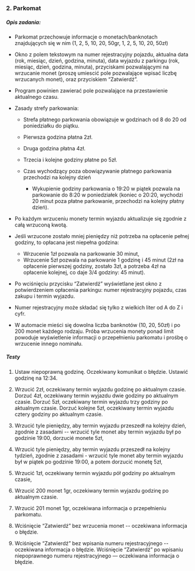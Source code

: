 ### **2. Parkomat**

##### Opis zadania:

* Parkomat przechowuje informacje o monetach/banknotach znajdujących się w
nim (1, 2, 5, 10, 20, 50gr, 1, 2, 5, 10, 20, 50zł)

* Okno z polem tekstowym na numer rejestracyjny pojazdu, aktualna data (rok, miesiąc,  dzień, godzina, minuta), data wyjazdu z parkingu (rok, miesiąc, dzień, godzina, minuta), przyciskami pozwalającymi na wrzucanie monet (proszę umiescić pole
pozwalające wpisać liczbę wrzucanych monet), oraz przyciskiem “Zatwierdź”.

* Program powinien zawierać pole pozwalające na przestawienie aktualnego czasu.

* Zasady strefy parkowania:

   + Strefa płatnego parkowania obowiązuje w godzinach od 8 do 20 od poniedziałku do piątku.

   + Pierwsza godzina płatna 2zł.

   + Druga godzina płatna 4zł.

   + Trzecia i kolejne godziny płatne po 5zł.

   + Czas wychodzący poza obowiązywanie płatnego parkowania przechodzi na kolejny dzień

      - Wykupienie godziny parkowania o 19:20 w piątek pozwala na parkowanie do 8:20 w poniedziałek (koniec o 20:20, wychodzi 20 minut poza płatne parkowanie, przechodzi na kolejny płatny dzień).

* Po każdym wrzuceniu monety termin wyjazdu aktualizuje się zgodnie z całą wrzuconą kwotą.

* Jeśli wrzucone zostało mniej pieniędzy niż potrzeba na opłacenie pełnej godziny, to opłacana jest niepełna godzina:

   + Wrzucenie 1zł pozwala na parkowanie 30 minut,
   + Wrzucenie 5zł pozwala na parkowanie 1 godzinę i 45 minut (2zł na opłacenie pierwszej godziny, zostało 3zł, a potrzeba 4zł na opłacenie kolejnej, co daje 3/4 godziny: 45 minut).

* Po wciśnięciu przycisku “Zatwierdź” wyświetlane jest okno z potwierdzeniem
opłacenia parkingu: numer rejestracyjny pojazdu, czas zakupu i termin wyjazdu.

* Numer rejestracyjny może składać się tylko z wielkich liter od A do Z i cyfr.

* W automacie mieści się dowolna liczba banknotów (10, 20, 50zł) i po 200 monet
każdego rodzaju. Próba wrzucenia monety ponad limit powoduje wyświetlenie
informacji o przepełnieniu parkomatu i prośbę o wrzucenie innego nominału.

##### Testy

1. Ustaw niepoprawną godzinę. Oczekiwany komunikat o błędzie. Ustawić godzinę na 12:34.

2. Wrzucić 2zł, oczekiwany termin wyjazdu godzinę po aktualnym czasie. Dorzuć 4zł, oczekiwany termin wyjazdu dwie godziny po aktualnym czasie. Dorzuć 5zł, oczekiwany termin wyjazdu trzy godziny po aktualnym czasie. Dorzuć kolejne 5zł, oczekiwany termin wyjazdu cztery godziny po aktualnym czasie.

3. Wrzucić tyle pieniędzy, aby termin wyjazdu przeszedł na kolejny dzień, zgodnie z zasadami -- wrzucić tyle monet aby termin wyjazdu był po godzinie 19:00, dorzucié monete 5zł,

4. Wrzucić tyle pieniędzy, aby termin wyjazdu przeszedł na kolejny tydzień, zgodnie z zasadami - wrzucić tyle monet aby termin wyjazdu był w piątek po godzinie 19:00, a potem dorzucić monetę 5zł,

5. Wrzucić 1zł, oczekiwany termin wyjazdu pół godziny po aktualnym czasie,

6. Wrzucić 200 monet 1gr, oczekiwany termin wyjazdu godzinę po aktualnym czasie.

7. Wrzucić 201 monet 1gr, oczekiwana informacja o przepełnieniu parkomatu.

8. Wciśnięcie “Zatwierdź” bez wrzucenia monet -- oczekiwana informacja o błędzie.

9. Wciśnięcie “Zatwierdź” bez wpisania numeru rejestracyjnego -- oczekiwana informacja o błędzie. Wciśnięcie “Zatwierdź” po wpisaniu niepoprawnego numeru rejestracyjnego — oczekiwana informacja o błędzie.

